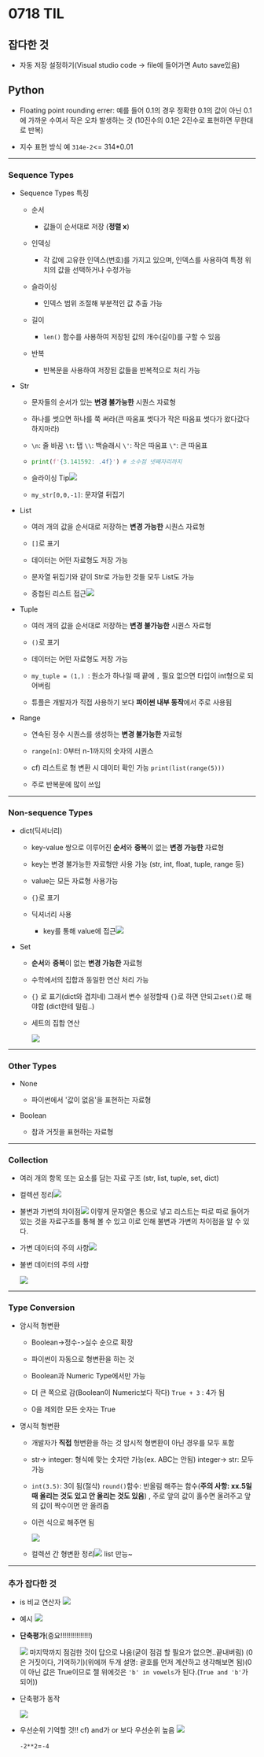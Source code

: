 # 0718 TIL

## 잡다한 것

- 자동 저장 설정하기(Visual studio code -> file에 들어가면 Auto save있음)

## Python

- Floating point rounding errer: 예를 들어 0.1의 경우 정확한 0.1의 값이 아닌 0.1에 가까운 수여서 작은 오차 발생하는 것
  (10진수의 0.1은 2진수로 표현하면 무한대로 반복)

- 지수 표현 방식 예
  `314e-2`<= 314*0.01

--- 

### Sequence Types

- Sequence Types 특징
  
  - 순서
    
    - 값들이 순서대로 저장 (**정렬 x**)
  
  - 인덱싱
    
    - 각 값에 고유한 인덱스(번호)를 가지고 있으며, 인덱스를 사용하여 특정 위치의 값을 선택하거나 수정가능
  
  - 슬라이싱
    
    - 인덱스 범위 조절해 부분적인 값 추출 가능
  
  - 길이
    
    - `len()` 함수를 사용하여 저장된 값의 개수(길이)를 구할 수 있음
  
  - 반복
    
    - 반복문을 사용하여 저장된 값들을 반복적으로 처리 가능

- Str
  
  - 문자들의 순서가 있는 **변경 불가능한** 시퀀스 자료형
  
  - 하나를 썻으면 하나를 쭉 써라(큰 따움표 썻다가 작은 따움표 썻다가 왔다갔다 하지마라)
  
  - `\n`: 줄 바꿈
    `\t`: 탭
    `\\`: 백슬래시
    `\'`: 작은 따움표
    `\"`: 큰 따움표
  
  - ```python
    print(f'{3.141592: .4f}') # 소수점 넷째자리까지
    ```
  
  - 슬라이싱 Tip![](0718_assets/2023-07-18-10-05-15-image.png)
  
  - `my_str[0,0,-1]`: 문자열 뒤집기

- List
  
  - 여러 개의 값을 순서대로 저장하는 **변경 가능한** 시퀀스 자료형
  
  - `[]`로 표기
  
  - 데이터는 어떤 자료형도 저장 가능
  
  - 문자열 뒤집기와 같이 Str로 가능한 것들 모두 List도 가능
  
  - 중첩된 리스트 접근![](0718_assets/2023-07-18-10-14-17-image.png)

- Tuple
  
  - 여러 개의 값을 순서대로 저장하는 **변경 불가능한** 시퀀스 자료형
  
  - `()`로 표기
  
  - 데이터는 어떤 자료형도 저장 가능
  
  - `my_tuple = (1,) `: 원소가 하나일 때  끝에 `,` 필요
    없으면 타입이 int형으로 되어버림
  
  - 튜플은 개발자가 직접 사용하기 보다 **파이썬 내부 동작**에서 주로 사용됨

- Range
  
  - 연속된 정수 시퀀스를 생성하는 **변경 불가능한** 자료형
  
  - `range[n]`: 0부터 n-1까지의 숫자의 시퀀스
  
  - cf) 리스트로 형 변환 시 데이터 확인 가능
    `print(list(range(5)))`
  
  - 주로 반복문에 많이 쓰임

--- 

### Non-sequence Types

- dict(딕셔너리)
  
  - key-value 쌍으로 이루어진 **순서**와 **중복**이 없는 **변경 가능한** 자료형
  
  - key는 변경 불가능한 자료형만 사용 가능
    (str, int, float, tuple, range 등)
  
  - value는 모든 자료형 사용가능
  
  - `{}`로 표기
  
  - 딕셔너리 사용
    
    - key를 통해 value에 접근![](0718_assets/2023-07-18-10-29-36-image.png)

- Set
  
  - **순서**와 **중복**이 없는 **변경 가능한** 자료형
  
  - 수학에서의 집합과 동일한 연산 처리 가능
  
  - `{}` 로 표기(dict와 겹치네)
    그래서 변수 설정할때 `{}`로 하면 안되고`set()`로 해야함
    (dict한테 밀림..)
  
  - 세트의 집합 연산
    
    ![](0718_assets/2023-07-18-10-38-13-image.png)

--- 

### Other Types

- None
  
  - 파이썬에서 '값이 없음'을 표현하는 자료형

- Boolean
  
  - 참과 거짓을 표현하는 자료형

---

### Collection

- 여러 개의 항목 또는 요소를 담는 자료 구조
  (str, list, tuple, set, dict)

- 컬렉션 정리![](0718_assets/2023-07-18-10-44-57-image.png)

- 불변과 가변의 차이점![](0718_assets/2023-07-18-10-50-32-image.png)
  이렇게 문자열은 통으로 넣고 리스트는 따로 따로 들어가 있는 것을 자료구조를 통해 볼 수 있고 이로 인해 불변과 가변의 차이점을 알 수 있다.

- 가변 데이터의 주의 사항![](0718_assets/2023-07-18-10-58-01-image.png)

- 불변 데이터의 주의 사항
  
  ![](0718_assets/2023-07-18-11-00-40-image.png)

---

### Type Conversion

- 암시적 형변환
  
  - Boolean->정수->실수 순으로 확장
  
  - 파이썬이 자동으로 형변환을 하는 것
  
  - Boolean과 Numeric Type에서만 가능
  
  - 더 큰 쪽으로 감(Boolean이 Numeric보다 작다)
    `True + 3` :  4가 됨
  
  - 0을 제외한 모든 숫자는 True

- 명시적 형변환
  
  - 개발자가 **직접** 형변환을 하는 것
    암시적 형변환이 아닌 경우를 모두 포함
  
  - str-> integer: 형식에 맞는 숫자만 가능(ex. ABC는 안됨)
    integer-> str: 모두 가능
  
  - `int(3.5)`: 3이 됨(절삭)
    `round()`함수: 반올림 해주는 함수(**주의 사항: xx.5일때 올리는 것도 있고 안 올리는 것도 있음**) , 주로 앞의 값이 홀수면 올려주고 앞의 값이 짝수이면 안 올려줌
  
  - 이런 식으로 해주면 됨
    
    ![](0718_assets/2023-07-18-11-34-55-image.png)
  
  - 컬렉션 간 형변환 정리![](0718_assets/2023-07-18-11-37-25-image.png)
    list 만능~

---

### 추가 잡다한 것

- is 비교 연산자
  ![](0718_assets/2023-07-18-11-46-34-image.png)

- 예시 ![](0718_assets/2023-07-19-14-21-41-image.png)

- **단축평가**(중요!!!!!!!!!!!!!!!)
  
   ![](0718_assets/2023-07-18-11-52-01-image.png)
  마지막까지 점검한 것이 답으로 나옴(굳이 점검 할 필요가 없으면..끝내버림) 
  (0은 거짓이다, 기억하기)(위에꺼 두개 설명: 괄호를 먼저 계산하고 생각해보면 됨)(0이 아닌 값은 True이므로 젤 위에것은 `'b' in vowels`가 된다.(`True and 'b'`가 되어))

- 단축평가 동작
  
  ![](0718_assets/2023-07-18-11-55-00-image.png)

- 우선순위 기억할 것!! cf) and가 or 보다 우선순위 높음 ![](0718_assets/2023-07-19-14-31-20-image.png)
  
  `-2**2`=`-4`
